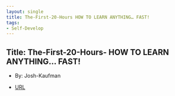 ```yaml
---
layout: single
title: The-First-20-Hours HOW TO LEARN ANYTHING… FAST!
tags:
- Self-Develop
---
```


## Title: The-First-20-Hours- HOW TO LEARN ANYTHING… FAST!
- By: Josh-Kaufman



- [URL](https://www.amazon.com/The-First-20-Hours-Josh-Kaufman-audiobook/dp/B00D24BEQU)




